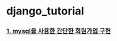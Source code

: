 # django_tutorial
### [1. mysql을 사용한 간단한 회원가입 구현](https://github.com/JJongyn/django_tutorial/blob/master/django_register/README.md)
